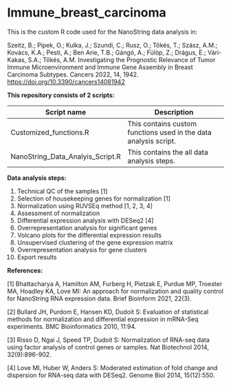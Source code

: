 # Immune_breast_carcinoma

This is the custom R code used for the NanoString data analysis in:

Szeitz, B.; Pipek, O.; Kulka, J.; Szundi, C.; Rusz, O.; Tőkés, T.; Szász, A.M.; Kovács, K.A.; Pesti, A.; Ben Arie, T.B.; Gángó, A.; Fülöp, Z.; Drágus, E.; Vári-Kakas, S.A.; Tőkés, A.M. Investigating the Prognostic Relevance of Tumor Immune Microenvironment and Immune Gene Assembly in Breast Carcinoma Subtypes. Cancers 2022, 14, 1942. https://doi.org/10.3390/cancers14081942

**This repository consists of 2 scripts:**

| Script name  | Description  |
|---|---|
| Customized_functions.R  | This contains custom functions used in the data analysis script. |
|  NanoString_Data_Analyis_Script.R | This contains the all data analysis steps.  |

**Data analysis steps:**
1) Technical QC of the samples [1]
2) Selection of housekeeping genes for normalization [1]
3) Normalization using RUVSEq method [1, 2, 3, 4]
5) Assessment of normalization
6) Differential expression analysis with DESeq2 [4]
7) Overrepresentation analysis for significant genes
8) Volcano plots for the differential expression results
9) Unsupervised clustering of the gene expression matrix
10) Overrepresentation analysis for gene clusters
11) Export results

**References:**

[1] Bhattacharya A, Hamilton AM, Furberg H, Pietzak E, Purdue MP, Troester MA, Hoadley KA, Love MI: An approach for normalization and quality control for NanoString RNA expression data. Brief Bioinform 2021, 22(3).

[2] Bullard JH, Purdom E, Hansen KD, Dudoit S: Evaluation of statistical methods for normalization and differential expression in mRNA-Seq experiments. BMC Bioinformatics 2010, 11:94.

[3] Risso D, Ngai J, Speed TP, Dudoit S: Normalization of RNA-seq data using factor analysis of control genes or samples. Nat Biotechnol 2014, 32(9):896-902.

[4] Love MI, Huber W, Anders S: Moderated estimation of fold change and dispersion for RNA-seq data with DESeq2. Genome Biol 2014, 15(12):550.

